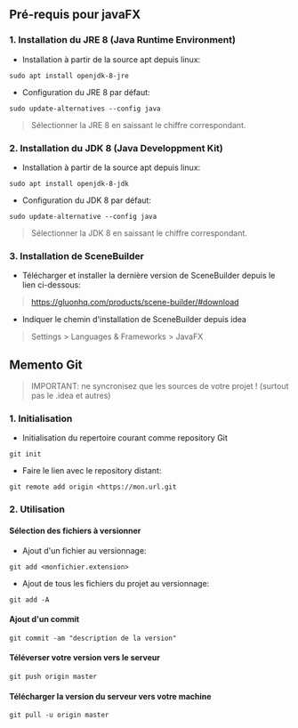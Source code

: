 ## Pré-requis pour javaFX

### 1. Installation du JRE 8 (Java Runtime Environment)

* Installation à partir de la source apt depuis linux:

```shell
sudo apt install openjdk-8-jre
```

* Configuration du JRE 8 par défaut:

```shell
sudo update-alternatives --config java
```

> Sélectionner la JRE 8 en saissant le chiffre correspondant.

### 2. Installation du JDK 8 (Java Developpment Kit)

* Installation à partir de la source apt depuis linux:

```shell
sudo apt install openjdk-8-jdk
```

* Configuration du JDK 8 par défaut:

```shell
sudo update-alternative --config java
```

> Sélectionner la JDK 8 en saissant le chiffre correspondant.

### 3. Installation de SceneBuilder

* Télécharger et installer la dernière version de SceneBuilder depuis le lien ci-dessous:

> https://gluonhq.com/products/scene-builder/#download

* Indiquer le chemin d'installation de SceneBuilder depuis idea

> Settings > Languages & Frameworks > JavaFX



## Memento Git

> IMPORTANT: ne syncronisez que les sources de votre projet ! (surtout pas le .idea et autres)

### 1. Initialisation

* Initialisation du repertoire courant comme repository Git

```shell
git init
```

* Faire le lien avec le repository distant:

```shell
git remote add origin <https://mon.url.git
```

### 2. Utilisation

#### Sélection des fichiers à versionner

* Ajout d'un fichier au versionnage:

```shell
git add <monfichier.extension>
```

* Ajout de tous les fichiers du projet au versionnage:

```shell
git add -A
```

#### Ajout d'un commit

```shell
git commit -am "description de la version"
```

#### Téléverser votre version vers le serveur

```shell
git push origin master
```

#### Télécharger la version du serveur vers votre machine

```shell
git pull -u origin master
```

